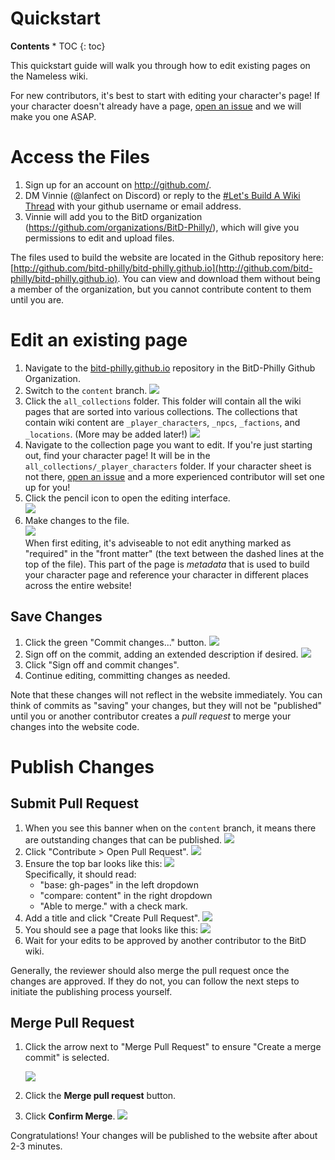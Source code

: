 ---
---

# Quickstart

<div id="toc" markdown="1">
<b>Contents</b>
* TOC
{: toc}
</div>

This quickstart guide will walk you through how to edit existing pages on the Nameless wiki. 

For new contributors, it's best to start with editing your character's page! If your character doesn't already have a page, [open an issue](issues#create-an-issue) and we will make you one ASAP.

# Access the Files

1. Sign up for an account on http://github.com/.
2. DM Vinnie (@lanfect on Discord) or reply to the [#Let's Build A Wiki Thread](https://discord.com/channels/1022641517170540574/1023043651925979246/1185264034472267898) with your github username or email address.
3. Vinnie will add you to the BitD organization (https://github.com/organizations/BitD-Philly/), which will give you permissions to edit and upload files.

The files used to build the website are located in the Github repository here: [http://github.com/bitd-philly/bitd-philly.github.io](http://github.com/bitd-philly/bitd-philly.github.io). You can view and download them without being a member of the organization, but you cannot contribute content to them until you are.
   
# Edit an existing page
1. Navigate to the [bitd-philly.github.io](http://github.com/bitd-philly/bitd-philly.github.io) repository in the BitD-Philly Github Organization.
2. Switch to the `content` branch.
   ![]({{page.img_root}}quickstart/select-content-branch.png)
3. Click the `all_collections` folder. This folder will contain all the wiki pages that are sorted into various collections. The collections that contain wiki content are `_player_characters`, `_npcs`, `_factions`, and `_locations`. (More may be added later!)
   ![]({{page.img_root}}quickstart/content-branch-files.png)
4. Navigate to the collection page you want to edit. If you're just starting out, find your character page! It will be in the `all_collections/_player_characters` folder. If your character sheet is not there, [open an issue](issues#create-an-issue) and a more experienced contributor will set one up for you!
5. Click the pencil icon to open the editing interface.   
![]({{page.img_root}}quickstart/edit-pc-page.png)
6. Make changes to the file.   
   ![]({{page.img_root}}quickstart/character-sheet-template.png)   
   When first editing, it's adviseable to not edit anything marked as "required" in the "front matter" (the text between the dashed lines at the top of the file). This part of the page is *metadata* that is used to build your character page and reference your character in different places across the entire website!


## Save Changes

1. Click the green "Commit changes..." button.
   ![]({{page.img_root}}quickstart/commit-changes-button.png)
2. Sign off on the commit, adding an extended description if desired.
   ![]({{page.img_root}}quickstart/commit-changes.png)   
3. Click "Sign off and commit changes".
4. Continue editing, committing changes as needed.
   
Note that these changes will not reflect in the website immediately. You can think of commits as "saving" your changes, but they will not be "published" until you or another contributor creates a *pull request* to merge your changes into the website code.

# Publish Changes

## Submit Pull Request 

1. When you see this banner when on the `content` branch, it means there are outstanding changes that can be published.
   ![]({{page.img_root}}quickstart/pr-banner.png)
2. Click "Contribute > Open Pull Request".
   ![]({{page.img_root}}quickstart/start-pr.png)
3. Ensure the top bar looks like this:
   ![]({{page.img_root}}quickstart/compare-banner.png)     
   Specifically, it should read:
   * "base: gh-pages" in the left dropdown
   * "compare: content" in the right dropdown
   * "Able to merge." with a check mark.
4. Add a title and click "Create Pull Request".
   ![]({{page.img_root}}quickstart/pr-page.png)
5. You should see a page that looks like this:
   ![]({{page.img_root}}quickstart/saved-pr-page.png)
6. Wait for your edits to be approved by another contributor to the BitD wiki.

Generally, the reviewer should also merge the pull request once the changes are approved. If they do not, you can follow the next steps to initiate the publishing process yourself.

## Merge Pull Request 
1. Click the arrow next to "Merge Pull Request" to ensure "Create a merge commit" is selected. 
 
   ![]({{page.img_root}}quickstart/select-merge-commit.png)
2. Click the **Merge pull request** button.
3. Click **Confirm Merge**.
   ![]({{page.img_root}}quickstart/confirm-merge-button.png)

Congratulations! Your changes will be published to the website after about 2-3 minutes.